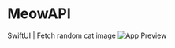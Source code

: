 # MeowAPI
SwiftUI | Fetch random cat image
![App Preview]([http://url/to/img.png](https://github.com/sol0vanti/MeowAPI/blob/main/preview/appPreview.png))
